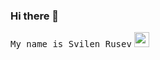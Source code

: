 ### Hi there 👋 

<samp> My name is Svilen Rusev</samp>
<img src="https://media4.giphy.com/media/huyZxIJvtqVeRp7QcS/giphy.gif?cid=ecf05e475oseckkthbwzgr0a2gitn5wf0wingnwbexd5ouds&rid=giphy.gif&ct=g" width="24">



<!--
**svilen-rusev/svilen-rusev** is a ✨ _special_ ✨ repository because its `README.md` (this file) appears on your GitHub profile.

Here are some ideas to get you started:

- 🔭 I’m currently working on ...
- 🌱 I’m currently learning ...
- 👯 I’m looking to collaborate on ...
- 🤔 I’m looking for help with ...
- 💬 Ask me about ...
- 📫 How to reach me: ...
- 😄 Pronouns: ...
- ⚡ Fun fact: ...
-->
